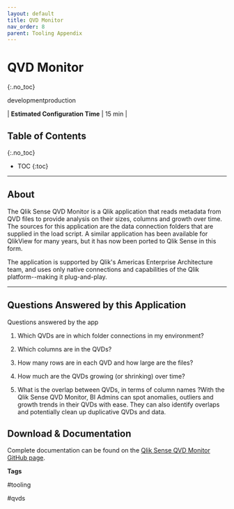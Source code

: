 ```yaml
---
layout: default
title: QVD Monitor
nav_order: 8
parent: Tooling Appendix
---
```


# QVD Monitor <i class="fas fa-tools fa-xs" title="Tooling | Pre-Built Solutions"></i>
{:.no_toc}

<span class="label dev">development</span><span class="label prod">production</span>

|<i class="far fa-clock fa-sm"></i> **Estimated Configuration Time**   | 15 min  |

## Table of Contents
{:.no_toc}

* TOC
{:toc}

-------------------------

## About

The Qlik Sense QVD Monitor is a Qlik application that reads metadata from QVD files to provide analysis on their sizes, columns and growth over time. The sources for this application are the data connection folders that are supplied in the load script. A similar application has been available for QlikView for many years, but it has now been ported to Qlik Sense in this form. 

The application is supported by Qlik's Americas Enterprise Architecture team, and uses only native connections and capabilities of the Qlik platform--making it plug-and-play.

-------------------------

## Questions Answered by this Application

Questions answered by the app 

1. Which QVDs are in which folder connections in my environment?

2. Which columns are in the QVDs?

3. How many rows are in each QVD and how large are the files?

4. How much are the QVDs growing (or shrinking) over time?

5. What is the overlap between QVDs, in terms of column names ?With the Qlik Sense QVD Monitor, BI Admins can spot anomalies, outliers and growth trends in their QVDs with ease. They can also identify overlaps and potentially clean up duplicative QVDs and data.  

## Download & Documentation

Complete documentation can be found on the [Qlik Sense QVD Monitor GitHub page](https://github.com/eapowertools/qs-qvd-monitor).

**Tags**

#tooling

#qvds

&nbsp;
